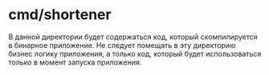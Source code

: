 # cmd/shortener

В данной директории будет содержаться код, который скомпилируется в бинарное приложение.
Не следует помещать в эту директорию бизнес логику приложения, а только код, который будет использоваться только в момент запуска приложения.